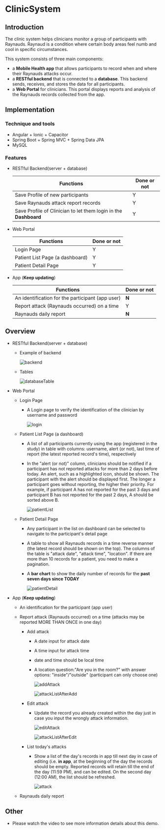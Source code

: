 # ClinicSystem

## Introduction

The clinic system helps clinicians monitor a group of participants with Raynauds. Raynaud is a condition where certain body areas feel numb and cool in specific circumstances.

This system consists of three main components:

- a **Mobile Health app** that allows participants to record when and where their Raynauds attacks occur.
- a **RESTful backend** that is connected to a **database**. This backend sends, receives, and stores the data for all participants.
- a **Web Portal** for clinicians. This portal displays reports and analysis of the Raynauds records collected from the app.

## Implementation

### Technique and tools

- Angular + Ionic + Capacitor
- Spring Boot + Spring MVC + Spring Data JPA
- MySQL

### Features

- RESTful Backend(server + database)

  | Functions                                                    | Done or not |
  | ------------------------------------------------------------ | ----------- |
  | Save Profile of new participants                             | Y           |
  | Save Raynauds attack report records                          | Y           |
  | Save Profile of Clinician to let them login in the **Dashboard** | Y           |

- Web Portal

  | Functions                       | Done or not |
  | ------------------------------- | ----------- |
  | Login Page                      | Y           |
  | Patient List Page (a dashboard) | Y           |
  | Patient Detail Page             | Y           |

- App (**Keep updating**)

  | Functions                                        | Done or not |
  | ------------------------------------------------ | ----------- |
  | An identification for the participant (app user) | **N**       |
  | Report attack (Raynauds occurred) on a time      | Y           |
  | Raynauds daily report                            | **N**       |

## Overview

- RESTful Backend(server + database)

  - Example of backend

    ![backend](https://github.com/CarmenDou/ClinicSystem/blob/master/demoImages/backend.jpg)

  - Tables

    ![databaseTable](https://github.com/CarmenDou/ClinicSystem/blob/master/demoImages/databaseTable.jpg)

- Web Portal

  - Login Page

    - A Login page to verify the identification of the clinician by username and password

      ![login](https://github.com/CarmenDou/ClinicSystem/blob/master/demoImages/Login.jpg)

  - Patient List Page (a dashboard)

    - A list of all participants currently using the app (registered in the study) in table with columns: username, alert (or not), last time of report (the latest reported record's time), respectively

    - In the "alert (or not)" column, clinicians should be notified if a participant has not reported attacks for more than 2 days before today. An alert, such as a highlighted icon, should be shown. The participant with the alert should be displayed first. The longer a participant goes without reporting, the higher their priority. For example, if participant A has not reported for the past 3 days and participant B has not reported for the past 2 days, A should be sorted above B.

      ![patientList](https://github.com/CarmenDou/ClinicSystem/blob/master/demoImages/PatientList.jpg)

  - Patient Detail Page

    - Any participant in the list on dashboard can be selected to navigate to the participant's detail page

    - A table to show all Raynauds records in a time reverse manner (the latest record should be shown on the top). The columns of the table is "attack date", "attack time", "location". If there are more than 10 records for a patient, you need to make a pagination.

    - A **bar chart** to show the daily number of records for the **past seven days since TODAY**

      ![patientDetail](https://github.com/CarmenDou/ClinicSystem/blob/master/demoImages/PatientDetail.jpg)

- App (**Keep updating**)

  - An identification for the participant (app user)

  - Report attack (Raynauds occurred) on a time (attacks may be reported MORE THAN ONCE in one day)

    - Add attack

      - A date input for attack date

      - A time input for attack time

      - date and time should be local time

      - A location question:"Are you in the room?" with answer options: "inside"/"outside" (participant can only choose one)

        ![addAttack](https://github.com/CarmenDou/ClinicSystem/blob/master/demoImages/AddAttack.jpg)

        ![attackListAfterAdd](https://github.com/CarmenDou/ClinicSystem/blob/master/demoImages/AttackListAfterAdd.jpg)

    - Edit attack

      - Update the record you already created within the day just in case you input the wrongly attack information.

        ![editAttack](https://github.com/CarmenDou/ClinicSystem/blob/master/demoImages/EditAttack.jpg)

        ![attackListAfterEdit](https://github.com/CarmenDou/ClinicSystem/blob/master/demoImages/AttackListAfterEdit.jpg)

    - List today's attacks

      - Show a list of the day's records in app till next day in case of editing (i.e. **in app**, at the beginning of the day the records should be empty. Reported records will retain till the end of the day (11:59 PM), and can be edited. On the second day (12:00 AM), the list should be refreshed.

        ![attack](https://github.com/CarmenDou/ClinicSystem/blob/master/demoImages/Attack.jpg)

  - Raynauds daily report

## Other

- Please watch the video to see more information details about this demo.

